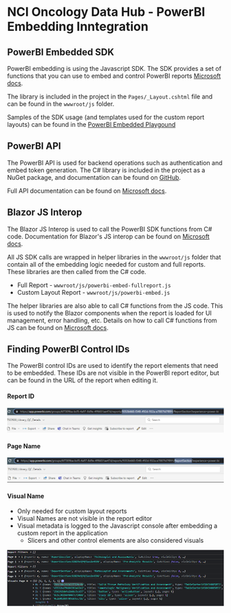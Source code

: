 # NCI Oncology Data Hub - PowerBI Embedding Inntegration

## PowerBI Embedded SDK
PowerBI embedding is using the Javascript SDK.  The SDK provides a set of functions that you can use to embed and control PowerBI reports [Microsoft docs](https://learn.microsoft.com/en-us/javascript/api/overview/powerbi/).

The library is included in the project in the `Pages/_Layout.cshtml` file and can be found in the `wwwroot/js` folder.

Samples of the SDK usage (and templates used for the custom report layouts) can be found in the [PowerBI Embedded Playgound](https://playground.powerbi.com/en-us/)

## PowerBI API
The PowerBI API is used for backend operations such as authentication and embed token generation. The C# library is included in the project as a NuGet package, and documentation can be found on [GitHub](https://github.com/MicrosoftPowerBI-CSharp).

Full API documentation can be found on [Microsoft docs](https://docs.microsoft.com/en-us/rest/api/power-bi/).

## Blazor JS Interop 
The Blazor JS Interop is used to call the PowerBI SDK functions from C# code. Documentation for Blazor's JS interop can be found on [Microsoft docs](https://learn.microsoft.com/en-us/aspnet/core/blazor/javascript-interoperability/?view=aspnetcore-6.0).

All JS SDK calls are wrapped in helper libraries in the `wwwroot/js` folder that contain all of the embedding logic needed for custom and full reports. These libraries are then called from the C# code.

- Full Report - `wwwroot/js/powerbi-embed-fullreport.js`
- Custom Layout Report - `wwwroot/js/powerbi-embed.js`

The helper libraries are also able to call C# functions from the JS code. This is used to notify the Blazor components when the report is loaded for UI management, error handling, etc. Details on how to call C# functions from JS can be found on [Microsoft docs](https://docs.microsoft.com/en-us/aspnet/core/blazor/call-dotnet-from-javascript?view=aspnetcore-6.0).

## Finding PowerBI Control IDs
The PowerBI control IDs are used to identify the report elements that need to be embedded. These IDs are not visible in the PowerBI report editor, but can be found in the URL of the report when editing it.

#### Report ID
![Report ID](./media/pbi-report-id.png)

#### Page Name
![Page Name](./media/pbi-page-name.png)

#### Visual Name
- Only needed for custom layout reports
- Visual Names are not visible in the report editor
- Visual metadata is logged to the Javascript console after embedding a custom report in the application
    - Slicers and other control elements are also considered visuals

![Visual Name](./media/pbi-visual-name.png)
